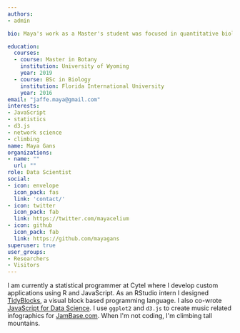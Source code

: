 ```yaml
---
authors:
- admin

bio: Maya's work as a Master's student was focused in quantitative biology. She loves coding and is extremely passionate about data science and data visualization.

education:
  courses:
  - course: Master in Botany
    institution: University of Wyoming
    year: 2019
  - course: BSc in Biology
    institution: Florida International University
    year: 2016
email: "jaffe.maya@gmail.com"
interests:
- JavaScript
- statistics
- d3.js
- network science
- climbing
name: Maya Gans
organizations:
- name: ""
  url: ""
role: Data Scientist
social:
- icon: envelope
  icon_pack: fas
  link: 'contact/'
- icon: twitter
  icon_pack: fab
  link: https://twitter.com/mayacelium
- icon: github
  icon_pack: fab
  link: https://github.com/mayagans
superuser: true
user_groups:
- Researchers
- Visitors
---
```


I am currently a statistical programmer at Cytel where I develop custom applications using R and JavaScript. As an RStudio intern I designed [TidyBlocks](tidyblocks.tech), a visual block based programming language. I also co-wrote [JavaScript for Data Science](https://js4ds.org). I use `ggplot2` and `d3.js` to create music related infographics for [JamBase.com](https://www.jambase.com/article/new-orleans-jazz-fest-after-dark-deep-dive). When I'm not coding, I'm climbing tall mountains.